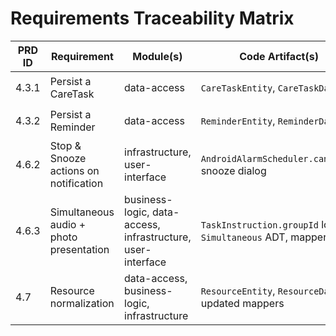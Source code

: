 # Requirements Traceability Matrix

| PRD ID | Requirement                                | Module(s)                                    | Code Artifact(s)                                      | Test(s)                          | Status         |
|--------|--------------------------------------------|----------------------------------------------|--------------------------------------------------------|----------------------------------|----------------|
| 4.3.1  | Persist a CareTask                         | data-access                                  | `CareTaskEntity`, `CareTaskDao`                       | `CareTaskRepositoryTest`         | 🛠 In Progress |
| 4.3.2  | Persist a Reminder                         | data-access                                  | `ReminderEntity`, `ReminderDao`                        | `ReminderRepositoryTest`         | 🛠 In Progress |
| 4.6.2  | Stop & Snooze actions on notification      | infrastructure, user-interface               | `AndroidAlarmScheduler.cancel()`, snooze dialog        | `SnoozeReminderTest`             | ✅ Done        |
| 4.6.3  | Simultaneous audio + photo presentation    | business-logic, data-access, infrastructure, user-interface | `TaskInstruction.groupId` logic, `Simultaneous` ADT, mapper | `SimultaneousInstructionTest` | ☐ Not Started |
| 4.7    | Resource normalization                     | data-access, business-logic, infrastructure   | `ResourceEntity`, `ResourceDao`, updated mappers       | `ResourceRepositoryTest`         | ☐ Not Started |
